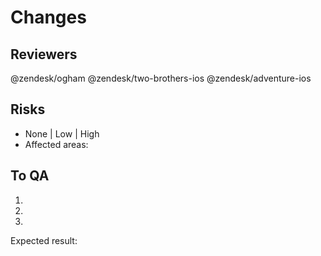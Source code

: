 # Changes

## Reviewers
@zendesk/ogham @zendesk/two-brothers-ios @zendesk/adventure-ios 

## Risks
* None | Low | High
* Affected areas: 

## To QA
1.
2.
3.

Expected result: 
